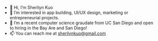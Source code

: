 - 👋 Hi, I’m Sherilyn Kuo
- 👀 I’m interested in app building, UI/UX design, marketing or entrepreneurial projects. 
- 🌱 I’m a recent computer science graudate from UC San Diego and open to hiring in the Bay Are and San Diego!
- 📫 You can reach me at [sherilynkuo@gmail.com](url)

